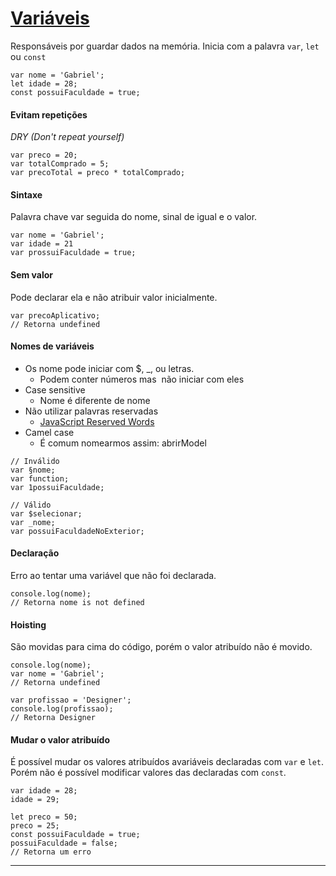 <h1><a href="https://github.com/gabr1ellima/origamid-cursos/tree/main/JavaScript%20Completo%20ES6/variaveis">Variáveis</a></h1>

Responsáveis por guardar dados na memória.
Inicia com a palavra `var`, `let` ou `const`

```
var nome = 'Gabriel';
let idade = 28;
const possuiFaculdade = true;
```

<h4>Evitam repetições</h4>
<em>DRY (Don't repeat yourself)</em>

```
var preco = 20;
var totalComprado = 5;
var precoTotal = preco * totalComprado;
```

<h4>Sintaxe</h4>
Palavra chave var seguida do nome, sinal de igual e o valor.

```
var nome = 'Gabriel';
var idade = 21
var prossuiFaculdade = true;
```

<h4>Sem valor</h4>
Pode declarar ela e não atribuir valor inicialmente.

```
var precoAplicativo;
// Retorna undefined
```

<h4>Nomes de variáveis</h4>

- Os nome pode iniciar com $, _, ou letras.
	- Podem conter números mas  não iniciar com eles
- Case sensitive
	- Nome é diferente de nome
- Não utilizar palavras reservadas
	- <a href="https://www.w3schools.com/js/js_reserved.asp">JavaScript Reserved Words</a>
- Camel case
	- É comum nomearmos assim: abrirModel

```
// Inválido
var §nome;
var function;
var 1possuiFaculdade;

// Válido
var $selecionar;
var _nome;
var possuiFaculdadeNoExterior;
```

<h4>Declaração</h4>

Erro ao tentar uma variável que não foi declarada.

```
console.log(nome);
// Retorna nome is not defined
```

<h4>Hoisting</h4>

São movidas para cima do código, porém o valor atribuído não é movido. 
```
console.log(nome);
var nome = 'Gabriel';
// Retorna undefined

var profissao = 'Designer';
console.log(profissao);
// Retorna Designer
```

<h4>Mudar o valor atribuído</h4>

É possível mudar os valores atribuídos avariáveis declaradas com `var` e `let`. Porém não é possível modificar valores das declaradas com `const`.

```
var idade = 28;
idade = 29;

let preco = 50;
preco = 25;
const possuiFaculdade = true;
possuiFaculdade = false;
// Retorna um erro
```
<hr>
